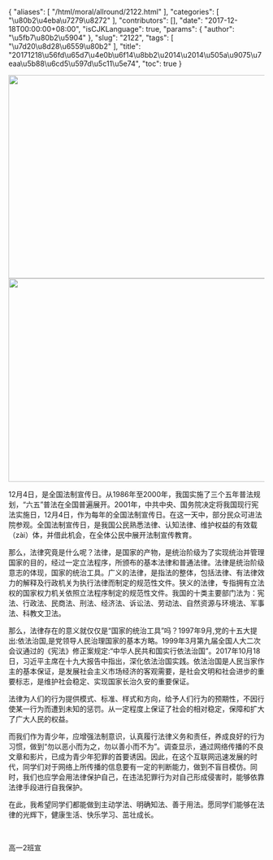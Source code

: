{
    "aliases": [
        "/html/moral/allround/2122.html"
    ],
    "categories": [
        "\u80b2\u4eba\u7279\u8272"
    ],
    "contributors": [],
    "date": "2017-12-18T00:00:00+08:00",
    "isCJKLanguage": true,
    "params": {
        "author": "\u5fb7\u80b2\u5904"
    },
    "slug": "2122",
    "tags": [
        "\u7d20\u8d28\u6559\u80b2"
    ],
    "title": "20171218\u56fd\u65d7\u4e0b\u6f14\u8bb2\u2014\u2014\u505a\u9075\u7eaa\u5b88\u6cd5\u597d\u5c11\u5e74",
    "toc": true
}


<img
    src="https://cdn.tfls.online/mirror/full/5f6ebecf12acb15b0f5bfe61baa12591b6445ad2.jpg"
    style="display:block;margin-left:auto;margin-right:auto;"
    decoding="async"
    fetchpriority="auto"
    loading="lazy"
    height="400"
    width="600"
/>
<img
    src="https://cdn.tfls.online/mirror/full/fd747e37c99e6fc374c3e64c06d0b86b40c3b02a.jpg"
    style="display:block;margin-left:auto;margin-right:auto;"
    decoding="async"
    fetchpriority="auto"
    loading="lazy"
    height="400"
    width="600"
/>




  





  





12月4日，是全国法制宣传日。从1986年至2000年，我国实施了三个五年普法规划，“六五”普法在全国普遍展开。2001年，中共中央、国务院决定将我国现行宪法实施日，12月4日，作为每年的全国法制宣传日。在这一天中，部分民众可进法院参观。全国法制宣传日，是我国公民熟悉法律、认知法律、维护权益的有效载（zài）体，并借此机会，在全体公民中展开法制宣传教育。




那么，法律究竟是什么呢？法律，是国家的产物，是统治阶级为了实现统治并管理国家的目的，经过一定立法程序，所颁布的基本法律和普通法律。法律是统治阶级意志的体现，国家的统治工具。广义的法律，是指法的整体，包括法律、有法律效力的解释及行政机关为执行法律而制定的规范性文件。狭义的法律，专指拥有立法权的国家权力机关依照立法程序制定的规范性文件。我国的十类主要部门法为：宪法、行政法、民商法、刑法、经济法、诉讼法、劳动法、自然资源与环境法、军事法、科教文卫法。




那么，法律存在的意义就仅仅是“国家的统治工具”吗？1997年9月,党的十五大提出:依法治国,是党领导人民治理国家的基本方略。1999年3月第九届全国人大二次会议通过的《宪法》修正案规定:“中华人民共和国实行依法治国”。2017年10月18日，习近平主席在十九大报告中指出，深化依法治国实践。依法治国是人民当家作主的基本保证，是发展社会主义市场经济的客观需要，是社会文明和社会进步的重要标志，是维护社会稳定、实现国家长治久安的重要保证。




法律为人们的行为提供模式、标准、样式和方向，给予人们行为的预期性，不因行使某一行为而遭到未知的惩罚。从一定程度上保证了社会的相对稳定，保障和扩大了广大人民的权益。




而我们作为青少年，应增强法制意识，认真履行法律义务和责任，养成良好的行为习惯，做到“勿以恶小而为之，勿以善小而不为”。调查显示，通过网络传播的不良文章和影片，已成为青少年犯罪的首要诱因。因此，在这个互联网迅速发展的时代，同学们对于网络上所传播的信息要有一定的判断能力，做到不盲目模仿。同时，我们也应学会用法律保护自己，在违法犯罪行为对自己形成侵害时，能够依靠法律手段进行自我保护。




在此，我希望同学们都能做到主动学法、明确知法、善于用法。愿同学们能够在法律的光辉下，健康生活、快乐学习、茁壮成长。




 




 




高一2班宣



  


  





  



